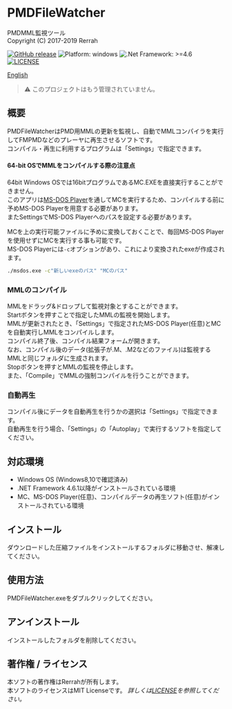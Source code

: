 # PMDFileWatcher
PMDMML監視ツール  
Copyright (C) 2017-2019 Rerrah

[![GitHub release](https://img.shields.io/badge/release-v1.3.0-brightgreen.svg)](https://github.com/rerrahkr/PMDFileWatcher/releases)
![Platform: windows](https://img.shields.io/badge/platform-windows-lightgrey.svg)
![.Net Framework: >=4.6](https://img.shields.io/badge/.NET-%3E%3D4.6-blue.svg)
[![LICENSE](https://img.shields.io/github/license/rerrahkr/PMDFileWatcher.svg)](./LICENSE)

[English](./README.md)

> :warning: このプロジェクトはもう管理されていません。

## 概要
PMDFileWatcherはPMD用MMLの更新を監視し、自動でMMLコンパイラを実行してFMPMDなどのプレーヤに再生させるソフトです。  
コンパイル・再生に利用するプログラムは「Settings」で指定できます。

#### 64-bit OSでMMLをコンパイルする際の注意点
64bit Windows OSでは16bitプログラムであるMC.EXEを直接実行することができません。  
このアプリは[MS-DOS Player](http://takeda-toshiya.my.coocan.jp/msdos/)を通してMCを実行するため、コンパイルする前に予めMS-DOS Playerを用意する必要があります。  
またSettingsでMS-DOS Playerへのパスを設定する必要があります。

MCを上の実行可能ファイルに予めに変換しておくことで、毎回MS-DOS Playerを使用せずにMCを実行する事も可能です。  
MS-DOS Playerには`-c`オプションがあり、これにより変換されたexeが作成されます。

```bat
./msdos.exe -c"新しいexeのパス" "MCのパス"
```

### MMLのコンパイル
MMLをドラッグ&ドロップして監視対象とすることができます。  
Startボタンを押すことで指定したMMLの監視を開始します。  
MMLが更新されたとき、「Settings」で指定されたMS-DOS Player(任意)とMCを自動実行しMMLをコンパイルします。  
コンパイル終了後、コンパイル結果フォームが開きます。  
なお、コンパイル後のデータ(拡張子が.M、.M2などのファイル)は監視するMMLと同じフォルダに生成されます。  
Stopボタンを押すとMMLの監視を停止します。  
また、「Compile」でMMLの強制コンパイルを行うことができます。

### 自動再生
コンパイル後にデータを自動再生を行うかの選択は「Settings」で指定できます。  
自動再生を行う場合、「Settings」の「Autoplay」で実行するソフトを指定してください。

## 対応環境
* Windows OS (Windows8,10で確認済み)
* .NET Framework 4.6.1以降がインストールされている環境
* MC、MS-DOS Player(任意)、コンパイルデータの再生ソフト(任意)がインストールされている環境

## インストール
ダウンロードした圧縮ファイルをインストールするフォルダに移動させ、解凍してください。

## 使用方法
PMDFileWatcher.exeをダブルクリックしてください。

## アンインストール
インストールしたフォルダを削除してください。

## 著作権 / ライセンス
本ソフトの著作権はRerrahが所有します。  
本ソフトのライセンスはMIT Licenseです。
*詳しくは[LICENSE](./LICENSE)を参照してください。*
